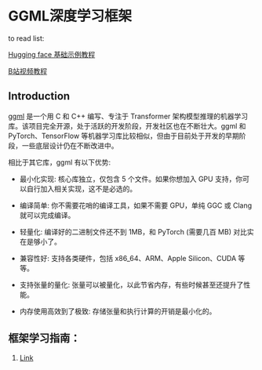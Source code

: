 # GGML深度学习框架


to read list:

[Hugging face 基础示例教程](https://huggingface.co/blog/zh/introduction-to-ggml)

[B站视频教程](https://www.bilibili.com/video/BV1GAC9YXE5Q/?spm_id_from=333.999.0.0&vd_source=ffd358de576192fb36c26e0aa712f76f)

## Introduction

[ggml](https://github.com/ggerganov/ggml) 是一个用 C 和 C++ 编写、专注于 Transformer 架构模型推理的机器学习库。该项目完全开源，处于活跃的开发阶段，开发社区也在不断壮大。ggml 和 PyTorch、TensorFlow 等机器学习库比较相似，但由于目前处于开发的早期阶段，一些底层设计仍在不断改进中。

相比于其它库，ggml 有以下优势:

- 最小化实现: 核心库独立，仅包含 5 个文件。如果你想加入 GPU 支持，你可以自行加入相关实现，这不是必选的。

- 编译简单: 你不需要花哨的编译工具，如果不需要 GPU，单纯 GGC 或 Clang 就可以完成编译。

- 轻量化: 编译好的二进制文件还不到 1MB，和 PyTorch (需要几百 MB) 对比实在是够小了。

- 兼容性好: 支持各类硬件，包括 x86_64、ARM、Apple Silicon、CUDA 等等。

- 支持张量的量化: 张量可以被量化，以此节省内存，有些时候甚至还提升了性能。
- 内存使用高效到了极致: 存储张量和执行计算的开销是最小化的。

## 框架学习指南：

1. [Link](GGML_Guide.md)